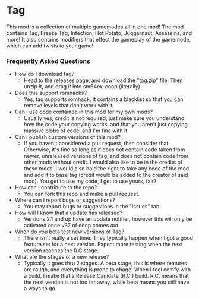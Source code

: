 # Tag

This mod is a collection of multiple gamemodes all in one mod! The mod contains Tag, Freeze Tag, Infection, Hot Potato, Juggernaut, Assassins, and more! It also contains modifiers that effect the gameplay of the gamemode, which can add twists to your game!

### Frequently Asked Questions

- How do I download tag?
  - Head to the releases page, and download the "tag.zip" file. Then unzip it, and drag it into sm64ex-coop (literally).
- Does this support romhacks?
  - Yes, tag supports romhack. It contains a blacklist so that you can remove levels that don't work with it.
- Can I use code contained in this mod for my own mods?
  - Usually yes, credit is not required, just make sure you understand how the code your copying works, and that you aren't just copying massive blobs of code, and I'm fine with it.
- Can I publish custom versions of this mod?
  - If you haven't considered a pull request, then consider that. Otherwise, it's fine so long as it does not contain code taken from newer, unreleased versions of tag, and does not contain code from other mods without credit. I would also like to be in the credits of these mods. I would also hold the right to take any code of the mod and add it to base tag (credit would be added to the creator of said mod). You get to use my code, I get to use yours, fair?
- How can I contribute to the repo?
  - You can fork this repo and make a pull request.
- Where can I report bugs or suggestions?
  - You may report bugs or suggestions in the "Issues" tab.
- How will I know that a update has released?
  - Versions 2.1 and up have an update notifier, however this will only be activated once v37 of coop comes out.
- When do you beta test new versions of Tag?
  - There isn't really a set time. They typically happen when I got a good feature set for a next version. Expect more testing when the next version reaches the R.C stage.
- What are the stages of a new release?
  - Typically it goes thru 2 stages. A beta stage, this is where features are rough, and everything is prone to chage. When I feel comfy with a build, I make that a Release Canidate (R.C.) build. R.C. means that the next version is not too far away, while beta means you still have a ways to go.